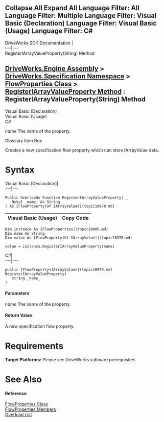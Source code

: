 Collapse All Expand All Language Filter: All  Language Filter: Multiple  Language Filter: Visual Basic (Declaration) Language Filter: Visual Basic (Usage) Language Filter: C#  
---  
DriveWorks SDK Documentation  |   
---|---  
RegisterIArrayValueProperty(String) Method   
  
[DriveWorks.Engine Assembly](topic2156.md) > [DriveWorks.Specification Namespace](topic10764.md) > [FlowProperties Class](topic10905.md) > [RegisterIArrayValueProperty Method](topic10925.md) : RegisterIArrayValueProperty(String) Method  
---  
  
Visual Basic (Declaration)    
Visual Basic (Usage)    
C# 

_name_
    The name of the property.

Glossary Item Box

Creates a new specification flow property which can store IArrayValue data. 

# Syntax

Visual Basic (Declaration)|   
---|---  
      
    
    Public Overloads Function RegisterIArrayValueProperty( _
       ByVal _name_ As String _
    ) As [FlowProperty(Of IArrayValue)](topic10978.md)  
  
Visual Basic (Usage)| Copy Code  
---|---  
      
    
    Dim instance As [FlowProperties](topic10905.md)
    Dim name As String
    Dim value As [FlowProperty(Of IArrayValue)](topic10978.md)
     
    value = instance.RegisterIArrayValueProperty(name)  
  
C#|   
---|---  
      
    
    public [FlowProperty<IArrayValue>](topic10978.md) RegisterIArrayValueProperty( 
       string _name_
    )  
  
#### Parameters

 _name_
    The name of the property.

#### Return Value

A new specification flow property.

# Requirements

**Target Platforms:** Please see DriveWorks software prerequisites.

# See Also

#### Reference

[FlowProperties Class](topic10905.md)   
[FlowProperties Members](topic10906.md)   
[Overload List](topic10925.md)


